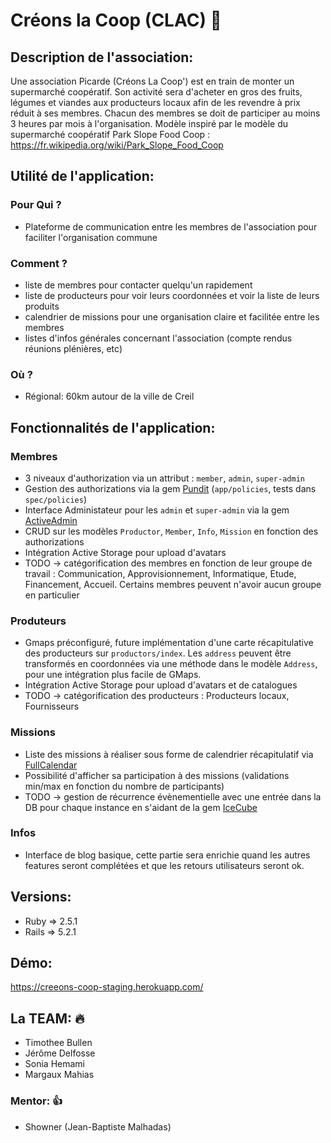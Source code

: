 # Créons la Coop (CLAC) :ear_of_rice:


## Description de l'association:

Une association Picarde (Créons La Coop') est en train de monter un supermarché coopératif. Son activité sera d'acheter en gros des fruits, légumes et viandes aux producteurs locaux afin de les revendre à prix réduit à ses membres. Chacun des membres se doit de participer au moins 3 heures par mois à l'organisation.
Modèle inspiré par le modèle du supermarché coopératif Park Slope Food Coop :
https://fr.wikipedia.org/wiki/Park_Slope_Food_Coop


## Utilité de l'application:

### Pour Qui ?

- Plateforme de communication entre les membres de l'association pour faciliter l'organisation commune

### Comment ?

- liste de membres pour contacter quelqu'un rapidement
- liste de producteurs pour voir leurs coordonnées et voir la liste de leurs produits
- calendrier de missions pour une organisation claire et facilitée entre les membres
- listes d'infos générales concernant l'association (compte rendus réunions plénières, etc)

### Où ?

- Régional: 60km autour de la ville de Creil

## Fonctionnalités de l'application:

### Membres

- 3 niveaux d'authorization via un attribut : `member`, `admin`, `super-admin`
- Gestion des authorizations via la gem [Pundit](https://github.com/varvet/pundit) (`app/policies`, tests dans `spec/policies`)
- Interface Administateur pour les `admin` et `super-admin` via la gem [ActiveAdmin](https://activeadmin.info/)
- CRUD sur les modèles `Productor`, `Member`, `Info`, `Mission` en fonction des authorizations
- Intégration Active Storage pour upload d'avatars
- TODO -> catégorification des membres en fonction de leur groupe de travail : Communication, Approvisionnement, Informatique, Etude, Financement, Accueil. Certains membres peuvent n'avoir aucun groupe en particulier

### Produteurs

- Gmaps préconfiguré, future implémentation d'une carte récapitulative des producteurs sur `productors/index`. Les `address` peuvent être transformés en coordonnées via une méthode dans le modèle `Address`, pour une intégration plus facile de GMaps.
- Intégration Active Storage pour upload d'avatars et de catalogues
- TODO -> catégorification des producteurs : Producteurs locaux, Fournisseurs

### Missions

- Liste des missions à réaliser sous forme de calendrier récapitulatif via [FullCalendar](https://fullcalendar.io/)
- Possibilité d'afficher sa participation à des missions (validations min/max en fonction du nombre de participants)
- TODO -> gestion de récurrence évènementielle avec une entrée dans la DB pour chaque instance en s'aidant de la gem [IceCube](https://github.com/seejohnrun/ice_cube)

### Infos

- Interface de blog basique, cette partie sera enrichie quand les autres features seront complétées et que les retours utilisateurs seront ok.


## Versions:

- Ruby => 2.5.1
- Rails => 5.2.1


## Démo:

https://creeons-coop-staging.herokuapp.com/

## La TEAM: :fire:

- Timothee Bullen
- Jérôme Delfosse
- Sonia Hemami
- Margaux Mahias

### Mentor: :+1:

- Showner (Jean-Baptiste Malhadas)
